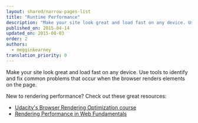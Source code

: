 ```yaml
---
layout: shared/narrow-pages-list
title: "Runtime Performance"
description: "Make your site look great and load fast on any device. Use tools to identify and fix common problems that occur when the browser renders elements on the page."
published_on: 2015-04-14
updated_on: 2015-08-03
order: 2
authors:
  - megginkearney
translation_priority: 0
---
```


<p class="intro">
  Make your site look great and load fast on any device. Use tools to identify and fix common problems that occur when the browser renders elements on the page.
</p>

New to rendering performance? Check out these great resources:

* [Udacity's Browser Rendering Optimization course](https://www.udacity.com/course/browser-rendering-optimization--ud860)
* [Rendering Performance in Web Fundamentals](/web/fundamentals/performance/rendering/)
